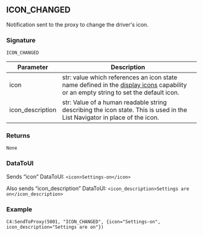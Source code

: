 ## ICON\_CHANGED

Notification sent to the proxy to change the driver's icon.


### Signature

`ICON_CHANGED`


| Parameter | Description |
| --- | --- |
| icon | str:  value which references an icon state name defined in the [display icons][1] capability or an empty string to set the default icon. |
| icon\_description | str: Value of a human readable string describing the icon state. This is used in the List Navigator in place of the icon. |


### Returns

`None`


### DataToUI

Sends “icon” DataToUI: `<icon>Settings-on</icon>`

Also sends “icon\_description” DataToUI: `<icon_description>Settings are on</icon_description>`


### Example

`C4:SendToProxy(5001, "ICON_CHANGED", {icon="Settings-on", icon_description="Settings are on"})`




[1]:	https://snap-one.github.io/docs-driverworks-proxyprotocol/#ui-button-capabilities